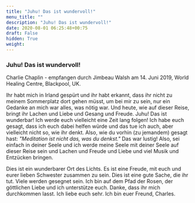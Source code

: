 ```yaml
---
title: "Juhu! Das ist wundervoll!"
menu_title: ""
description: "Juhu! Das ist wundervoll!"
date: 2020-08-01 06:25:48+00:75
draft: False
hidden: True
weight:
---
```

### Juhu! Das ist wundervoll!

Charlie Chaplin - empfangen durch Jimbeau Walsh am 14. Juni 2019, World Healing Centre, Blackpool, UK.

Ihr habt mich in Irland gespürt und ihr habt erkannt, dass ihr nicht zu meinem Sommerplatz dort gehen müsst, um bei mir zu sein, nur ein Gedanke an mich war alles, was nötig war. Und heute, wie auf dieser Reise, bringt ihr Lachen und Liebe und Gesang und Freude. Juhu! Das ist wunderbar! Ich werde euch vielleicht eine Zeit lang folgen! Ich habe euch gesagt, dass ich euch dabei helfen würde und das tue ich auch, aber vielleicht nicht so, wie ihr denkt. Also, wie du vorhin (zu jemandem) gesagt hast: *"Meditation ist nicht das, was du denkst."* Das war lustig! Also, sei einfach in deiner Seele und ich werde meine Seele mit deiner Seele auf dieser Reise sein und Lachen und Freude und Liebe und viel Musik und Entzücken bringen.

Dies ist ein wunderbarer Ort des Lichts. Es ist eine Freude, mit euch und eurer lieben Schwester zusammen zu sein. Dies ist eine gute Sache, die ihr tut. Viele werden gesegnet sein. Ich bin auf dem Pfad der Rosen, der göttlichen Liebe und ich unterstütze euch. Danke, dass ihr mich durchkommen lasst. Ich liebe euch sehr. Ich bin euer Freund, Charles.
